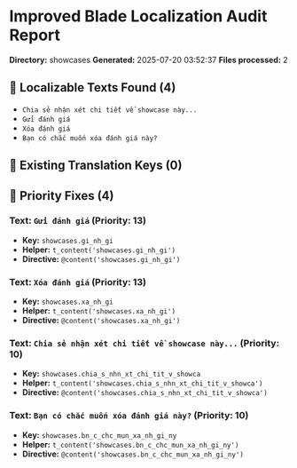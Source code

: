 # Improved Blade Localization Audit Report

**Directory:** showcases
**Generated:** 2025-07-20 03:52:37
**Files processed:** 2

## 📝 Localizable Texts Found (4)

- `Chia sẻ nhận xét chi tiết về showcase này...`
- `Gửi đánh giá`
- `Xóa đánh giá`
- `Bạn có chắc muốn xóa đánh giá này?`

## 🔑 Existing Translation Keys (0)


## 🎯 Priority Fixes (4)

### Text: `Gửi đánh giá` (Priority: 13)
- **Key:** `showcases.gi_nh_gi`
- **Helper:** `t_content('showcases.gi_nh_gi')`
- **Directive:** `@content('showcases.gi_nh_gi')`

### Text: `Xóa đánh giá` (Priority: 13)
- **Key:** `showcases.xa_nh_gi`
- **Helper:** `t_content('showcases.xa_nh_gi')`
- **Directive:** `@content('showcases.xa_nh_gi')`

### Text: `Chia sẻ nhận xét chi tiết về showcase này...` (Priority: 10)
- **Key:** `showcases.chia_s_nhn_xt_chi_tit_v_showca`
- **Helper:** `t_content('showcases.chia_s_nhn_xt_chi_tit_v_showca')`
- **Directive:** `@content('showcases.chia_s_nhn_xt_chi_tit_v_showca')`

### Text: `Bạn có chắc muốn xóa đánh giá này?` (Priority: 10)
- **Key:** `showcases.bn_c_chc_mun_xa_nh_gi_ny`
- **Helper:** `t_content('showcases.bn_c_chc_mun_xa_nh_gi_ny')`
- **Directive:** `@content('showcases.bn_c_chc_mun_xa_nh_gi_ny')`

